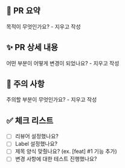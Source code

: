 ## 🚀 PR 요약
목적이 무엇인가요? - 지우고 작성

## ✨ PR 상세 내용
어떤 부분이 어떻게 변경이 되었나요? - 지우고 작성

## 🚨 주의 사항
주의할 부분이 무엇인가요? - 지우고 작성

## ✅ 체크 리스트

- [ ] 리뷰어 설정했나요?
- [ ] Label 설정했나요?
- [ ] 제목 양식 맞췄나요? (ex. [feat] #1 기능 추가)
- [ ] 변경 사항에 대한 테스트 진행했나요?
